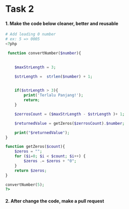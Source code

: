 # Task 2

#### 1. Make the code below cleaner, better and reusable

```php
# Add leading 0 number
# ex: 5 => 0005
<?php

 function convertNumber($number){

    
    $maxStrLength = 3;

    $strLength =  strlen($number) + 1;
    

    if($strLength > 3){
        print('Terlalu Panjang!');
        return;
    }

    $zerrosCount = ($maxStrLength - $strLength )+ 1;

    $returnedValue = getZeros($zerrosCount).$number; 

    print("$returnedValue");
}

function getZeros($count){
    $zeros = "";
    for ($i=0; $i < $count; $i++) { 
        $zeros .= $zeros + "0"; 
    }
    return $zeros;
}

convertNumber(5);
?>

```

#### 2. After change the code, make a pull request
